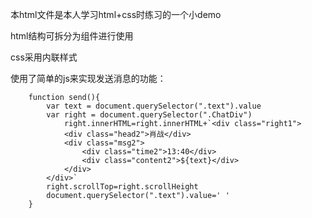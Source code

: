 本html文件是本人学习html+css时练习的一个小demo

html结构可拆分为组件进行使用

css采用内联样式

使用了简单的js来实现发送消息的功能：

        function send(){
            var text = document.querySelector(".text").value
            var right = document.querySelector(".ChatDiv")
                right.innerHTML=right.innerHTML+`<div class="right1">
                <div class="head2">肖战</div>
                <div class="msg2">
                    <div class="time2">13:40</div>
                    <div class="content2">${text}</div>
                </div>
            </div>`
            right.scrollTop=right.scrollHeight
            document.querySelector(".text").value=' '
        }
